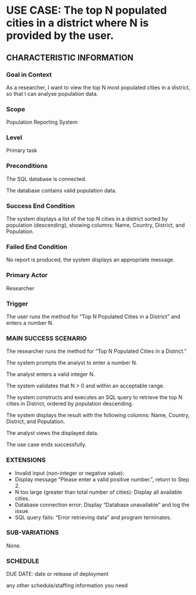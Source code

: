 # USE CASE: The top N populated cities in a district where N is provided by the user.
## CHARACTERISTIC INFORMATION
### Goal in Context
As a researcher, I want to view the top N most populated cities in a district, so that I can analyse population data.

### Scope
Population Reporting System

### Level
Primary task

### Preconditions
The SQL database is connected.

The database contains valid population data.

### Success End Condition
The system displays a list of the top N cities in a district sorted by population (descending), showing columns:  Name, Country, District, and Population.

### Failed End Condition
No report is produced, the system displays an appropriate message.

### Primary Actor
Researcher

### Trigger
The user runs the method for “Top N Populated Cities in a District” and enters a number N.

### MAIN SUCCESS SCENARIO
The researcher runs the method for “Top N Populated Cities in a District.”

The system prompts the analyst to enter a number N.

The analyst enters a valid integer N.

The system validates that N > 0 and within an acceptable range.

The system constructs and executes an SQL query to retrieve the top N cities in District, ordered by population descending.

The system displays the result with the following columns: Name, Country, District, and Population.

The analyst views the displayed data.

The use case ends successfully.

### EXTENSIONS
- Invalid input (non-integer or negative value):
- Display message “Please enter a valid positive number.”, return to Step 2.
- N too large (greater than total number of cities): Display all available cities.
- Database connection error: Display “Database unavailable” and log the issue.
- SQL query fails: “Error retrieving data” and program terminates.

### SUB-VARIATIONS
None.

### SCHEDULE
DUE DATE: date or release of deployment

any other schedule/staffing information you need